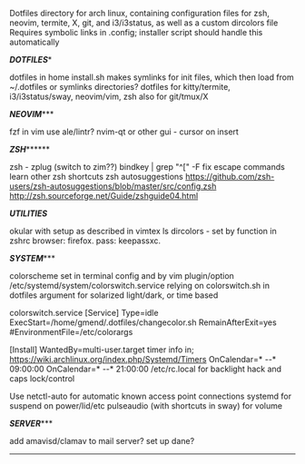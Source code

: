 Dotfiles directory for arch linux, containing configuration files for zsh, neovim, termite, X, git, and i3/i3status, as well as a custom dircolors file
Requires symbolic links in .config; installer script should handle this automatically


*************************DOTFILES**************************

dotfiles in home
install.sh makes symlinks for init files, which then load from ~/.dotfiles
or symlinks directories?
dotfiles for kitty/termite, i3/i3status/sway, neovim/vim, zsh
also for git/tmux/X

*************************NEOVIM****************************

fzf in vim
use ale/lintr?
nvim-qt or other gui - cursor on insert

*************************ZSH*******************************

zsh - zplug (switch to zim??)
bindkey | grep "^[" -F fix escape commands learn other zsh shortcuts
zsh autosuggestions 
https://github.com/zsh-users/zsh-autosuggestions/blob/master/src/config.zsh
http://zsh.sourceforge.net/Guide/zshguide04.html

*************************UTILITIES*************************

okular with setup as described in vimtex
ls dircolors - set by function in zshrc
browser: firefox. pass: keepassxc. 

*************************SYSTEM****************************

colorscheme set in terminal config and by vim plugin/option
/etc/systemd/system/colorswitch.service relying on colorswitch.sh in dotfiles
argument for solarized light/dark, or time based

colorswitch.service
[Service]
Type=idle
ExecStart=/home/gmend/.dotfiles/changecolor.sh
RemainAfterExit=yes
#EnvironmentFile=/etc/colorargs

[Install]
WantedBy=multi-user.target
timer info in; https://wiki.archlinux.org/index.php/Systemd/Timers<Paste>
OnCalendar=* *-*-* 09:00:00
OnCalendar=* *-*-* 21:00:00
/etc/rc.local for backlight hack and caps lock/control

Use netctl-auto for automatic known access point connections
systemd for suspend on power/lid/etc
pulseaudio (with shortcuts in sway) for volume

*************************SERVER****************************

add amavisd/clamav to mail server? set up dane?

***********************************************************
